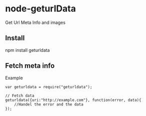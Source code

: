 # node-geturlData
Get Url Meta Info and images

## Install
npm install geturldata
  
## Fetch meta info

Example

    var geturldata = require("geturldata");

    // Fetch data
    geturldata({uri:"http://example.com"}, function(error, data){
        //Handel the error and the data
    });
